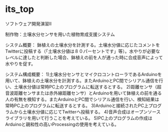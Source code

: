 its_top
=======
ソフトウェア開発演習II

制作物：土壌水分センサを用いた植物育成支援システム

システム概要：
鉢植えの土壌水分を計測する。土壌水分値に応じたコメントをTwitterに投稿する（「土壌水分値は８０パーセントです」等）。水やりが必要なレベルに達したと判断した場合、鉢植えの前を人が通った時に合成音声によって水やりを促す。

システム構成概要：
1)土壌水分センサとマイクロコントローラであるArduinoを用いて、鉢植えの土壌水分を計測する。またArduinoとPC間でシリアル通信を行い、土壌水分値は常時PC上のプログラムに転送するとする。
2)距離センサ（超音波距離センサまたは赤外線距離センサ）とArduinoを用いて鉢植えの前を通る人の有無を検知する。またArduinoとPC間でシリアル通信を行い、検知結果は常時PC上のプログラムに転送するとする。
3)Arduinoと接続されたPC上プログラムから土壌水分値に応じてTwitterへ投稿する。
4)音声合成はオープンソースライブラリを用いて行うことを考えている。
5)PC上のプログラムの作成はArduinoと親和性の高いProcessingの使用を考えている。
